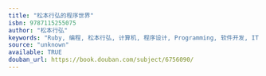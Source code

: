 ```yaml
---
title: "松本行弘的程序世界"
isbn: 9787115255075
author: "松本行弘"
keywords: "Ruby, 编程, 松本行弘, 计算机, 程序设计, Programming, 软件开发, IT"
source: "unknown"
available: TRUE
douban_url: https://book.douban.com/subject/6756090/
---
```

